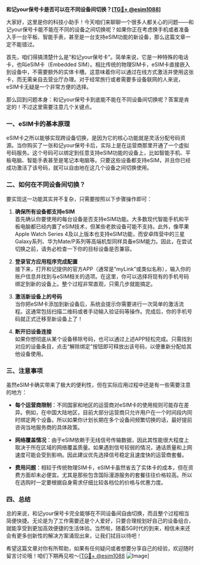 **和记your保号卡是否可以在不同设备间切换？[[TG💪+ @esim1088](https://t.me/s/esim1088)]**

大家好，这里是你的科技小助手！今天咱们来聊聊一个很多人都关心的问题——和记your保号卡能不能在不同的设备之间切换呢？如果你正在考虑换手机或者准备入手一台平板、智能手表，甚至是一台支持eSIM功能的新设备，那么这篇文章一定不能错过。

首先，咱们得搞清楚什么是“和记your保号卡”。简单来说，它是一种特殊的电话卡，也叫eSIM卡（Embedded SIM）。相比传统的物理SIM卡，eSIM卡直接嵌入到设备中，不需要额外的实体卡槽。这意味着你可以通过在线方式激活并使用这张卡，而无需亲自去营业厅办理。对于经常旅行或者需要多设备联网的人来说，eSIM卡无疑是一个非常方便的选择。

那么回到问题本身：和记your保号卡到底能不能在不同设备间切换呢？答案是肯定的！不过这里需要注意几个关键点。

### 一、eSIM卡的基本原理

eSIM卡之所以能够实现跨设备切换，是因为它的核心功能就是灵活分配号码资源。当你购买了一张和记your保号卡后，实际上是在运营商那里开通了一个虚拟号码服务。这个号码可以绑定到任意支持eSIM功能的设备上，比如智能手机、平板电脑、智能手表甚至是笔记本电脑等。只要这些设备都支持eSIM，并且你已经成功激活了该号码，就可以自由地在这几个设备之间切换使用。

### 二、如何在不同设备间切换？

要实现这一功能其实并不复杂，只需要按照以下步骤操作即可：

1. **确保所有设备都支持eSIM**  
   首先确认你要使用的每台设备是否支持eSIM功能。大多数现代智能手机和平板电脑都已经内置了eSIM技术，但某些老款设备可能不支持。此外，像苹果Apple Watch Series 4及以上版本也支持eSIM功能，而安卓阵营中的三星Galaxy系列、华为Mate/P系列等高端机型同样具备eSIM能力。因此，在尝试切换之前，请务必检查一下你的目标设备是否兼容。

2. **登录官方应用程序完成配置**  
   接下来，打开和记提供的官方APP（通常是“myLink”或类似名称），输入你的账户信息并找到与eSIM相关的选项。在这里，你可以选择将现有的手机号码绑定到新的设备上。整个过程非常直观，只需几步就能搞定。

3. **激活新设备上的号码**  
   当你把eSIM卡添加到新设备后，系统会提示你需要进行一次简单的激活流程。这通常包括扫描二维码或者手动输入验证码等操作。完成后，你的手机号码就正式迁移至新设备上了！

4. **断开旧设备连接**  
   如果你想彻底从某个设备移除号码，也可以通过上述APP轻松完成。只需找到对应的设备条目，点击“解除绑定”按钮即可释放出该号码，以便重新分配给其他设备使用。

### 三、注意事项

虽然eSIM卡确实带来了极大的便利性，但在实际应用过程中还是有一些需要注意的地方：

- **每个运营商限制**：不同国家和地区的运营商对eSIM卡的使用规则可能存在差异。例如，在中国大陆地区，目前大部分运营商只允许用户在一个时间段内同时绑定两个设备。所以如果你计划长期在多个设备间频繁切换的话，最好提前咨询当地服务商的具体政策。
  
- **网络覆盖情况**：由于eSIM依赖于无线信号传输数据，因此其性能很大程度上取决于所在区域的网络覆盖质量。如果遇到信号较弱的情况，通话质量和上网速度可能会受到影响。因此建议优先选择信号稳定且速度快的运营商套餐。

- **费用问题**：相较于传统物理SIM卡，eSIM卡虽然省去了实体卡的成本，但在资费方面却未必便宜。尤其是那些包含国际漫游服务的套餐往往价格较高。所以在选购时一定要根据自身需求仔细比较各档位的价格与优惠力度。

### 四、总结

总的来说，和记your保号卡完全能够在不同设备间自由切换，而且整个过程相当简便快捷。无论是为了工作需要还是个人爱好，只要合理规划好自己的设备组合，就能享受到更加高效便捷的生活体验。当然啦，随着5G时代的到来，相信未来还会有更多创新性的解决方案涌现出来，让我们拭目以待吧！

希望这篇文章对你有所帮助，如果有任何疑问或者想要分享自己的经验，欢迎随时留言讨论哦！咱们下期再见啦～[[TG💪+ @esim1088](https://t.me/s/esim1088) ![Image](https://i.postimg.cc/4NQfJmqS/Snipaste-2025-05-13-00-14-12.png)]